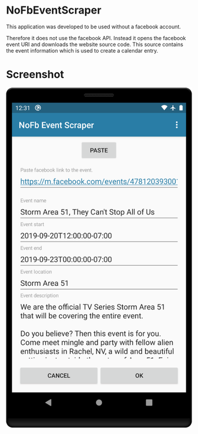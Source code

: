 # NoFbEventScraper

This application was developed to be used without a facebook account.

Therefore it does not use the facebook API.
Instead it opens the facebook event URI and downloads the website source code.
This source contains the event information which is used to create a calendar entry.


# Screenshot

![Screenshot](https://raw.githubusercontent.com/akaessens/NoFbEventScraper/master/screenshots/screenshot-000.png)
